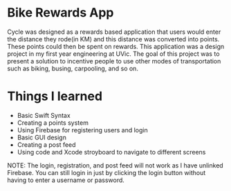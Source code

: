 # Bike Rewards App
Cycle was designed as a rewards based application that users would enter the distance they rode(in KM) and this distance was
converted into points. These points could then be spent on rewards. This application was a design project in my first year engineering
at UVic. The goal of this project was to present a solution to incentive people to use other modes of transportation such as biking,
busing, carpooling, and so on.

# Things I learned 

* Basic Swift Syntax
* Creating a points system
* Using Firebase for registering users and login
* Basic GUI design
* Creating a post feed
* Using code and Xcode stroyboard to navigate to different screens

NOTE: The login, registration, and post feed will not work as I have unlinked Firebase. You can still login in just by
clicking the login button without having to enter a username or password.
